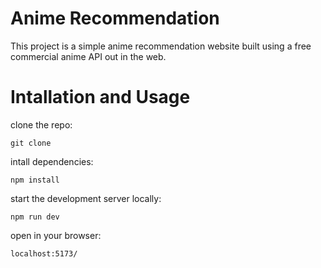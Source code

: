 # Anime Recommendation
This project is a simple anime recommendation website built using a free commercial anime API out in the web.

# Intallation and Usage

clone the repo:

`git clone `

intall dependencies:

`npm install`

start the development server locally:

`npm run dev`

open in your browser: 

`localhost:5173/`